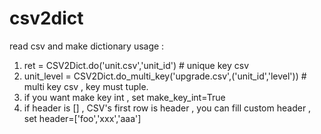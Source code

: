 # csv2dict

read csv and make dictionary
usage :
1. ret = CSV2Dict.do('unit.csv','unit_id')  # unique key csv
2. unit_level = CSV2Dict.do_multi_key('upgrade.csv',('unit_id','level')) # multi key csv , key must tuple. 
3. if you want make key int , set make_key_int=True
4. if header is [] , CSV's first row is header , you can fill custom header , set header=['foo','xxx','aaa']  
